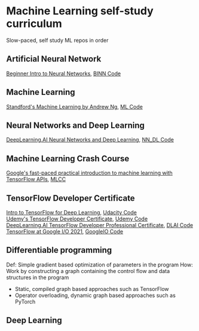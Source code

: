 # Machine Learning self-study curriculum
Slow-paced, self study ML repos in order

## Artificial Neural Network
[Beginner Intro to Neural Networks](https://www.youtube.com/playlist?list=PLxt59R_fWVzT9bDxA76AHm3ig0Gg9S3So), [BINN Code](BeginnerIntroNN)
## Machine Learning 
[Standford's Machine Learning by Andrew Ng](https://www.coursera.org/learn/machine-learning/), [ML Code](ML(coursera))

## Neural Networks and Deep Learning
[DeepLearning.AI Neural Networks and Deep Learning](https://www.coursera.org/learn/neural-networks-deep-learning/), [NN_DL Code](NN_DL(coursera))

## Machine Learning Crash Course
[Google's fast-paced practical introduction to machine learning with TensorFlow APIs](https://developers.google.com/machine-learning/crash-course), [MLCC](MLCrashCourse)
## TensorFlow Developer Certificate
[Intro to TensorFlow for Deep Learning](https://www.udacity.com/course/intro-to-tensorflow-for-deep-learning--ud187), [Udacity Code](/TFCert/Udacity)<br>
[Udemy's TensorFlow Developer Certificate](https://www.udemy.com/course/tensorflow-developer-certificate-machine-learning-zero-to-mastery/), [Udemy Code](/TFCert/Udemy)<br>
[DeepLearning.AI TensorFlow Developer Professional Certificate](https://www.coursera.org/professional-certificates/tensorflow-in-practice), [DLAI Code](/TFCert/DLAI)<br>
[TensorFlow at Google I/O 2021](https://www.youtube.com/playlist?list=PLQY2H8rRoyvxtOJfAzfs0Cq5FqBuYO8e8), [GoogleIO Code](/TFCert/GoogleIO) 
## Differentiable programming
Def: Simple gradient based optimization of parameters in the program
How: Work by constructing a graph containing the control flow and data structures in the program
* Static, compiled graph based approaches such as TensorFlow
* Operator overloading, dynamic graph based approaches such as PyTorch

## Deep Learning